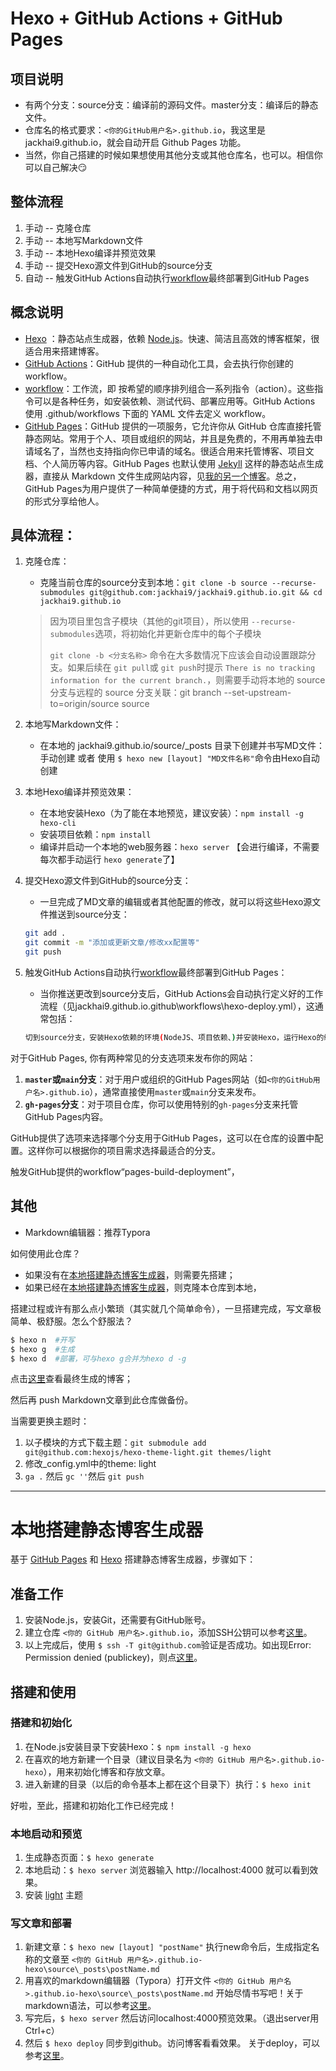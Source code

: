 # Hexo + GitHub Actions + GitHub Pages

## 项目说明

- 有两个分支：source分支：编译前的源码文件。master分支：编译后的静态文件。
- 仓库名的格式要求：`<你的GitHub用户名>.github.io`，我这里是jackhai9.github.io，就会自动开启 Github Pages 功能。
- 当然，你自己搭建的时候如果想使用其他分支或其他仓库名，也可以。相信你可以自己解决:smirk:

## 整体流程

1. 手动 -- 克隆仓库
2. 手动 -- 本地写Markdown文件
3. 手动 -- 本地Hexo编译并预览效果
4. 手动 -- 提交Hexo源文件到GitHub的source分支
5. 自动 -- 触发GitHub Actions自动执行[workflow](https://github.com/jackhai9/jackhai9.github.io/blob/source/.github/workflows/hexo-deploy.yml)最终部署到GitHub Pages

## 概念说明

- [Hexo](https://github.com/hexojs/hexo) ：静态站点生成器，依赖 [Node.js](https://nodejs.cn/)。快速、简洁且高效的博客框架，很适合用来搭建博客。
- [GitHub Actions](https://docs.github.com/en/actions)：GitHub 提供的一种自动化工具，会去执行你创建的 workflow。
- [workflow](https://docs.github.com/en/actions/using-workflows/about-workflows)：工作流，即 按希望的顺序排列组合一系列指令（action）。这些指令可以是各种任务，如安装依赖、测试代码、部署应用等。GitHub Actions 使用 .github/workflows 下面的 YAML 文件去定义 workflow。
- [GitHub Pages](https://pages.github.com/)：GitHub 提供的一项服务，它允许你从 GitHub 仓库直接托管静态网站。常用于个人、项目或组织的网站，并且是免费的，不用再单独去申请域名了，当然也支持指向你已申请的域名。很适合用来托管博客、项目文档、个人简历等内容。GitHub Pages 也默认使用 [Jekyll](https://github.com/jekyll/jekyll) 这样的静态站点生成器，直接从 Markdown 文件生成网站内容，见[我的另一个博客](https://github.com/jackhai9/blog)。总之，GitHub Pages为用户提供了一种简单便捷的方式，用于将代码和文档以网页的形式分享给他人。

## 具体流程：

1. 克隆仓库：

   - 克隆当前仓库的source分支到本地：`git clone -b source --recurse-submodules git@github.com:jackhai9/jackhai9.github.io.git && cd jackhai9.github.io`

   > 因为项目里包含子模块（其他的git项目），所以使用 `--recurse-submodules`选项，将初始化并更新仓库中的每个子模块
   >
   > `git clone -b <分支名称>` 命令在大多数情况下应该会自动设置跟踪分支。如果后续在 `git pull`或 `git push`时提示 `There is no tracking information for the current branch.`，则需要手动将本地的 source 分支与远程的 source 分支关联：git branch --set-upstream-to=origin/source source

2. 本地写Markdown文件：

   - 在本地的 jackhai9.github.io/source/_posts 目录下创建并书写MD文件：手动创建 或者 使用 `$ hexo new [layout] "MD文件名称"`命令由Hexo自动创建

3. 本地Hexo编译并预览效果：

   - 在本地安装Hexo（为了能在本地预览，建议安装）：`npm install -g hexo-cli`
   - 安装项目依赖：`npm install`
   - 编译并启动一个本地的web服务器：`hexo server` 【会进行编译，不需要每次都手动运行 `hexo generate`了】

4. 提交Hexo源文件到GitHub的source分支：

   - 一旦完成了MD文章的编辑或者其他配置的修改，就可以将这些Hexo源文件推送到source分支：

   ```bash
   git add .
   git commit -m "添加或更新文章/修改xx配置等"
   git push
   ```

5. 触发GitHub Actions自动执行[workflow](https://github.com/jackhai9/jackhai9.github.io/blob/source/.github/workflows/hexo-deploy.yml)最终部署到GitHub Pages：

   - 当你推送更改到source分支后，GitHub Actions会自动执行定义好的工作流程（见jackhai9.github.io\.github\workflows\hexo-deploy.yml），这通常包括：

   ```bash
   切到source分支，安装Hexo依赖的环境(NodeJS、项目依赖、)并安装Hexo，运行Hexo的编译指令会把当前source分支的源码编译成静态文件输出到public目录，再用[actions-gh-pages](https://github.com/peaceiris/actions-gh-pages)把public目录中的静态文件提交到master分支并部署到 GitHub Pages 页面
   ```



对于GitHub Pages, 你有两种常见的分支选项来发布你的网站：

1. **`master`或`main`分支**：对于用户或组织的GitHub Pages网站（如`<你的GitHub用户名>.github.io`），通常直接使用`master`或`main`分支来发布。
2. **`gh-pages`分支**：对于项目仓库，你可以使用特别的`gh-pages`分支来托管GitHub Pages内容。

GitHub提供了选项来选择哪个分支用于GitHub Pages，这可以在仓库的设置中配置。这样你可以根据你的项目需求选择最适合的分支。

触发GitHub提供的workflow“pages-build-deployment”，

## 其他

- Markdown编辑器：推荐Typora



如何使用此仓库？

- 如果没有在[本地搭建静态博客生成器](#本地搭建静态博客生成器)，则需要先搭建；
- 如果已经在[本地搭建静态博客生成器](#本地搭建静态博客生成器)，则克隆本仓库到本地，

搭建过程或许有那么点小繁琐（其实就几个简单命令），一旦搭建完成，写文章极简单、极舒服。怎么个舒服法？

```bash
$ hexo n  #开写
$ hexo g  #生成
$ hexo d  #部署，可与hexo g合并为hexo d -g
```

点击[这里](https://jackhai9.github.io)查看最终生成的博客；

然后再 push Markdown文章到此仓库做备份。

当需要更换主题时：

1. 以子模块的方式下载主题：`git submodule add git@github.com:hexojs/hexo-theme-light.git themes/light`
2. 修改_config.yml中的theme: light
3. `ga .` 然后 `gc ''`然后 `git push`

---

# 本地搭建静态博客生成器

基于 [GitHub Pages](https://pages.github.com/) 和 [Hexo](https://hexo.io/zh-cn/) 搭建静态博客生成器，步骤如下：

## 准备工作

1. 安装Node.js，安装Git，还需要有GitHub账号。
2. 建立仓库 `<你的 GitHub 用户名>.github.io`，添加SSH公钥可以参考[这里](https://docs.github.com/zh/authentication/connecting-to-github-with-ssh)。
3. 以上完成后，使用 `$ ssh -T git@github.com`验证是否成功。如出现Error: Permission denied (publickey)，则点[这里](https://docs.github.com/zh/authentication/troubleshooting-ssh/error-permission-denied-publickey)。

## 搭建和使用

### 搭建和初始化

1. 在Node.js安装目录下安装Hexo：`$ npm install -g hexo`
2. 在喜欢的地方新建一个目录（建议目录名为 `<你的 GitHub 用户名>.github.io-hexo`），用来初始化博客和存放文章。
3. 进入新建的目录（以后的命令基本上都在这个目录下）执行：`$ hexo init`

好啦，至此，搭建和初始化工作已经完成！

### 本地启动和预览

1. 生成静态页面：`$ hexo generate`
2. 本地启动：`$ hexo server`  浏览器输入 http://localhost:4000 就可以看到效果。
3. 安装 [light](https://github.com/hexojs/hexo-theme-light) 主题

### 写文章和部署

1. 新建文章：`$ hexo new [layout] "postName"` 执行new命令后，生成指定名称的文章至 `<你的 GitHub 用户名>.github.io-hexo\source\_posts\postName.md`
2. 用喜欢的markdown编辑器（Typora）打开文件 `<你的 GitHub 用户名>.github.io-hexo\source\_posts\postName.md` 开始尽情书写吧！关于markdown语法，可以参考[这里](https://markdown.com.cn/editor/)。
3. 写完后，`$ hexo server`  然后访问localhost:4000预览效果。（退出server用Ctrl+c）
4. 然后 `$ hexo deploy` 同步到github。访问博客看看效果。 关于deploy，可以参考[这里](https://hexo.io/zh-cn/docs/commands#deploy)。
